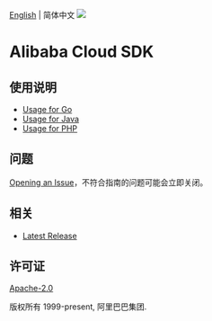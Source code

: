 [English](README.md) | 简体中文
![](https://aliyunsdk-pages.alicdn.com/icons/AlibabaCloud.svg)

# Alibaba Cloud SDK

## 使用说明
 - [Usage for Go](./docs/golang/Usage-CN.md)
 - [Usage for Java](./docs/java/0-Examples-CN.md)
 - [Usage for PHP](./docs/php/0-Examples-CN.md)

## 问题
[Opening an Issue](https://github.com/aliyun/alibabacloud-sdk/issues/new)，不符合指南的问题可能会立即关闭。

## 相关
* [Latest Release](https://github.com/aliyun/alibabacloud-sdk)

## 许可证
[Apache-2.0](http://www.apache.org/licenses/LICENSE-2.0)

版权所有 1999-present, 阿里巴巴集团.